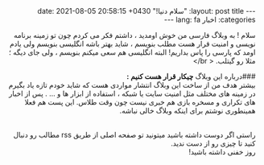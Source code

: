 <div dir="rtl">
---
layout: post
title:  "سلام دنیا!"
date:   2021-08-05 20:58:15 +0430
categories: اخبار
lang: fa
---

  سلام ! به وبلاگ فارسی من خوش اومدید ، داشتم فکر می کردم چون تو زمینه برنامه نویسی و امنیت قرار هست مطلب بنویسم ، شاید بهتر باشه انگلیسی بنویسم ولی یادم اومد که پارسی را پاس بداریم!
  البته انگلیسی هم سعی میکنم بنویسم ، ولی جای دیگه ؛ مثلا رو گیتلب.
< br/>
  
  ###درباره این وبلاگ
  **چیکار قرار هست کنیم :**<br/>
  بیشتر هدف من از ساخت این وبلاگ انتشار مواردی هست که شاید خودم تازه یاد بگیرم در زمینه های مختلف مثل امنیت سایت یا شبکه ، استفاده از ابزار ها و ... .
  پس از اخبار های تکراری و مسخره بازی هم خبری نیست چون وقت طلاس.
  این پست هم فعلا همینطوری نوشتم برای اینکه وبلاگ خالی نباشه.
  
  <br/>
  راستی اگر دوست داشته باشید میتونید تو صفحه اصلی از طریق rss مطالب رو دنبال کنید تا چیزی رو از دست ندید.
  <br/>
  روز خفنی داشته باشید!
